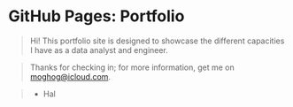 # GitHub Pages: Portfolio

> Hi! This portfolio site is designed to showcase the different capacities I have as a data analyst and engineer.

> Thanks for checking in; for more information, get me on moghog@icloud.com.

> - Hal